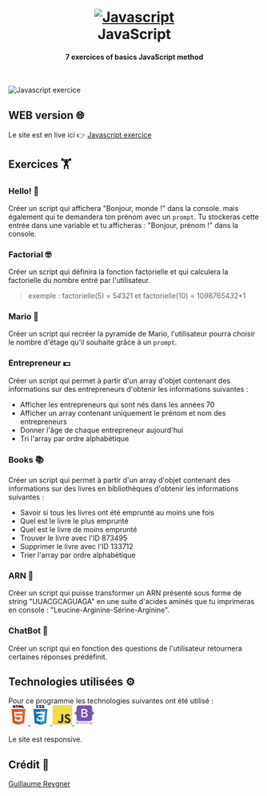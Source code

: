 
<h1 align="center">
  <br>
  <a href="https://www.javascript.com/"><img src="https://upload.wikimedia.org/wikipedia/commons/thumb/9/99/Unofficial_JavaScript_logo_2.svg/640px-Unofficial_JavaScript_logo_2.svg.png" alt="Javascript" width="200"></a>
  <br>
JavaScript  <br>
</h1>
<h4 align="center">7 exercices of basics JavaScript method</h4>
<br>

![Javascript exercice](blob:https://imgur.com/2ee0c119-8368-4ac7-9f63-df3ed32a926d)

## WEB version 🌐

Le site est en live ici 👉 [Javascript exercice](https://katatemple.herokuapp.com/)

## Exercices 🏋️

### Hello! 👋

Créer un script qui affichera "Bonjour, monde !" dans la console. mais également qui te demandera ton prénom avec un `prompt`. Tu stockeras cette entrée dans une variable et tu afficheras : "Bonjour, prénom !" dans la console. 

### Factorial 🤓

Créer un script qui définira la fonction factorielle et qui calculera la factorielle du nombre entré par l'utilisateur. 
>exemple : factorielle(5) = 5*4*3*2*1 et factorielle(10) = 10*9*8*7*6*5*4*3*2*1

### Mario 🚩

Créer un script qui recréer la pyramide de Mario, l'utilisateur pourra choisir le nombre d'étage qu'il souhaite grâce à un `prompt`.

### Entrepreneur 💵

Créer un script qui permet à partir d'un array d'objet contenant des informations sur des entrepreneurs d'obtenir les informations suivantes : 
- Afficher les entrepreneurs qui sont nés dans les années 70
- Afficher un array contenant uniquement le prénom et nom des entrepreneurs
- Donner l'âge de chaque entrepreneur aujourd'hui
- Tri l'array par ordre alphabétique

### Books 📚

Créer un script qui permet à partir d'un array d'objet contenant des informations sur des livres en bibliothèques d'obtenir les informations suivantes : 
- Savoir si tous les livres ont été emprunté au moins une fois
- Quel est le livre le plus emprunté
- Quel est le livre de moins emprunté
- Trouver le livre avec l'ID 873495
- Supprimer le livre avec l'ID 133712
- Trier l'array par ordre alphabétique

### ARN 🧬

Créer un script qui puisse transformer un ARN présenté sous forme de string "UUACGCAGUAGA" en une suite d'acides aminés que tu imprimeras en console : "Leucine-Arginine-Sérine-Arginine".

### ChatBot 🤖 

Créer un script qui en fonction des questions de l'utilisateur retournera certaines réponses prédéfinit.

## Technologies utilisées ⚙️

<p align="left">Pour ce programme les technologies suivantes ont été utilisé : <br>
<a href="https://www.w3.org/html/" target="_blank" rel="noreferrer"> <img src="https://raw.githubusercontent.com/devicons/devicon/master/icons/html5/html5-original-wordmark.svg" alt="html5" width="40" height="40"/> </a>
<a href="https://www.w3schools.com/css/" target="_blank" rel="noreferrer"> <img src="https://raw.githubusercontent.com/devicons/devicon/master/icons/css3/css3-original-wordmark.svg" alt="css3" width="40" height="40"/> </a>
<a href="https://developer.mozilla.org/en-US/docs/Web/JavaScript" target="_blank" rel="noreferrer"> <img src="https://raw.githubusercontent.com/devicons/devicon/master/icons/javascript/javascript-original.svg" alt="javascript" width="40" height="40"/> </a>
<a href="https://getbootstrap.com" target="_blank" rel="noreferrer"> <img src="https://raw.githubusercontent.com/devicons/devicon/master/icons/bootstrap/bootstrap-plain-wordmark.svg" alt="bootstrap" width="40" height="40"/> </a>
<br>
<br>
Le site est responsive.</p>

## Crédit 🔗
[Guillaume Reygner](https://github.com/guillaume-rygn)

